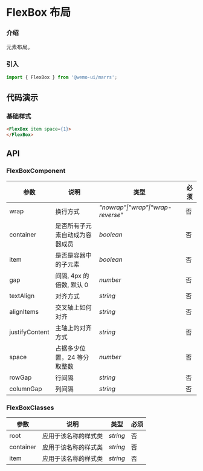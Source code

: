# FlexBox 布局

### 介绍

元素布局。


### 引入

```js
import { FlexBox } from '@wemo-ui/marrs';
```

## 代码演示

### 基础样式

```html
<FlexBox item space={1}>
</FlexBox>
```

## API

### FlexBoxComponent


|参数|说明|类型|必须|
|--|--|--|--|
|wrap| 换行方式|_"nowrap"\|"wrap"\|"wrap-reverse"_|否|
|container| 是否所有子元素自动成为容器成员|_boolean_|否|
|item| 是否是容器中的子元素|_boolean_|否|
|gap| 间隔, 4px 的倍数, 默认 0|_number_|否|
|textAlign| 对齐方式|_string_|否|
|alignItems| 交叉轴上如何对齐|_string_|否|
|justifyContent| 主轴上的对齐方式|_string_|否|
|space| 占据多少位置，24 等分取整数|_number_|否|
|rowGap| 行间隔|_string_|否|
|columnGap| 列间隔|_string_|否|

### FlexBoxClasses


|参数|说明|类型|必须|
|--|--|--|--|
|root|应用于该名称的样式类|_string_|否|
|container|应用于该名称的样式类|_string_|否|
|item|应用于该名称的样式类|_string_|否|
